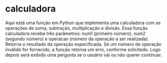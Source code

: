# calculadora
  Aqui está uma função em Python que implementa uma calculadora com as operações de soma, subtração, multiplicação e divisão.
  Essa função calculadora recebe três parâmetros: num1 (primeiro número), num2 (segundo número) e operacao (número da operação a ser realizada). Retorna o resultado da operação especificada. Se um número de operação inválido for fornecido, a função retorna um erro, conforme solicitado. Logo depois será exibido uma pergunta se o usuário vai ou não querer continuar.
